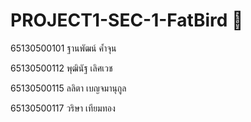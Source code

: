 # PROJECT1-SEC-1-FatBird 🦜
65130500101 ฐานพัฒน์ ค้ำจุน


65130500112 พุฒินัฐ เลิศเวช


65130500115 ลลิตา เบญจมานุกูล


65130500117 วริษา เทียมทอง


